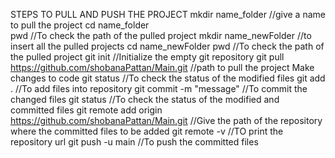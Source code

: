 STEPS TO PULL AND PUSH THE PROJECT
mkdir name_folder           //give a name to pull the project
cd name_folder      
pwd                         //To check the path of the pulled project
mkdir name_newFolder        //to insert all the pulled projects
cd name_newFolder
pwd                         //To check the path of the pulled project
git init                    //Initialize the empty git repository
git pull https://github.com/shobanaPattan/Main.git                         //path to pull the project
Make changes to code
git status                  //To check the status of the modified files
git add .                   //To add files into repository
git commit -m "message"     //To commit the changed files
git status                  //To check the status of the modified and committed files
git remote add origin https://github.com/shobanaPattan/Main.git            //Give the path of the repository where the committed files to be added
git remote -v               //TO print the repository url
git push -u main            //To push the committed files
